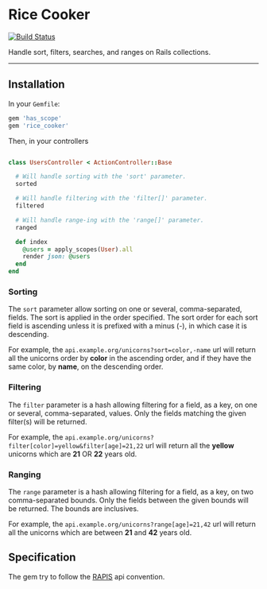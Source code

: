 # Rice Cooker

[![Build Status](https://travis-ci.org/lambda2/rice_cooker.svg?branch=master)](https://travis-ci.org/lambda2/rice_cooker)

Handle sort, filters, searches, and ranges on Rails collections.

-------------------

## Installation

In your `Gemfile`:

```ruby
gem 'has_scope'
gem 'rice_cooker'
```

Then, in your controllers

```ruby

class UsersController < ActionController::Base

  # Will handle sorting with the 'sort' parameter.
  sorted

  # Will handle filtering with the 'filter[]' parameter.
  filtered

  # Will handle range-ing with the 'range[]' parameter.
  ranged

  def index
    @users = apply_scopes(User).all
    render json: @users
  end
end

```

### Sorting

The `sort` parameter allow sorting on one or several, comma-separated, fields. The sort is applied in the order specified.
The sort order for each sort field is ascending unless it is prefixed with a minus (-), in which case it is descending.

For example, the `api.example.org/unicorns?sort=color,-name` url will return all the unicorns order by **color** in the ascending order, and if they have the same color, by **name**, on the descending order.

### Filtering

The `filter` parameter is a hash allowing filtering for a field, as a key, on one or several, comma-separated, values. Only the fields matching the given filter(s) will be returned.

For example, the `api.example.org/unicorns?filter[color]=yellow&filter[age]=21,22` url will return all the **yellow** unicorns which are **21** OR **22** years old.

### Ranging

The `range` parameter is a hash allowing filtering for a field, as a key, on two comma-separated bounds. Only the fields between the given bounds will be returned. The bounds are inclusives.

For example, the `api.example.org/unicorns?range[age]=21,42` url will return all the unicorns which are between **21** and **42** years old.


## Specification

The gem try to follow the [RAPIS](https://github.com/lambda2/rapis) api convention.
